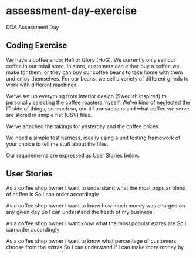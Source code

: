 # assessment-day-exercise
DDA Assessment Day 

## Coding Exercise

We have a coffee shop; Hell or Glory (HoG). We currently only sell our coffee in our retail store. In store, customers can either buy a coffee we make for them, or they can buy our coffee beans to take home with them and enjoy themselves. For our beans, we sell a variety of different grinds to work with different machines.

We’ve set up everything from interior design (Swedish inspired) to personally selecting the coffee roasters myself. We’ve kind of neglected the IT side of things, so much so, our till transactions and what coffee we serve are stored in simple flat (CSV) files.

We’ve attached the takings for yesterday and the coffee prices.

We need a simple test harness, ideally using a unit testing framework of your choice to tell me stuff about the files.

Our requirements are expressed as User Stories below.

## User Stories
As a coffee shop owner
I want to understand what the most popular blend of coffee is So I can order accordingly

As a coffee shop owner
I want to know how much money was charged on any given day So I can understand the heath of my business

As a coffee shop owner
I want know what the most popular extras are So I can order accordingly

As a coffee shop owner
I want to know what percentage of customers choose from the extras
So I can understand if I can make more money by charging an additional fee

## Notes
• Do not focus on any cosmetics, we’re only interested in the raw data.
• Do consider both happy paths and sad paths (what happens when something goes wrong). • Submit the finished code via a public GitHub repository (and let us know the URL).
• Use the programming language that you feel most comfortable in, we don’t mind what you
code in for this exercise!
